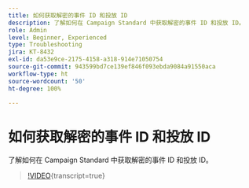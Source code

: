 ```yaml
---
title: 如何获取解密的事件 ID 和投放 ID
description: 了解如何在 Campaign Standard 中获取解密的事件 ID 和投放 ID。
role: Admin
level: Beginner, Experienced
type: Troubleshooting
jira: KT-8432
exl-id: da53e9ce-2175-4158-a318-914e71050754
source-git-commit: 943599bd7ce139ef846f093ebda9084a91550aca
workflow-type: ht
source-wordcount: '50'
ht-degree: 100%

---
```


# 如何获取解密的事件 ID 和投放 ID

了解如何在 Campaign Standard 中获取解密的事件 ID 和投放 ID。

>[!VIDEO](https://video.tv.adobe.com/v/335989?learn=on){transcript=true}
